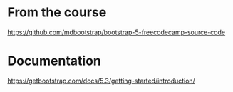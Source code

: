 # From the course
https://github.com/mdbootstrap/bootstrap-5-freecodecamp-source-code

# Documentation
https://getbootstrap.com/docs/5.3/getting-started/introduction/
